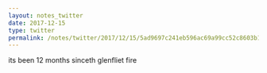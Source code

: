 ```yaml
---
layout: notes_twitter
date: 2017-12-15
type: twitter
permalink: /notes/twitter/2017/12/15/5ad9697c241eb596ac69a99cc52c8603b17a87bf.html
---
```

its been 12 months sinceth glenfliet fire
